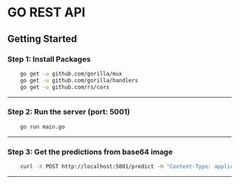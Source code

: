 # GO REST API

## Getting Started

### Step 1: Install Packages

```bash
    go get -u github.com/gorilla/mux
    go get -u github.com/gorilla/handlers
    go get -u github.com/rs/cors
```

---

### Step 2: Run the server (port: 5001)

```bash
    go run main.go
```

---

### Step 3: Get the predictions from base64 image

```bash
    curl -X POST http://localhost:5001/predict -H "Content-Type: application/json" -d '{"image": "base64_image"}'  
```

---



